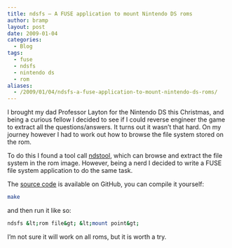 ```yaml
---
title: ndsfs – A FUSE application to mount Nintendo DS roms
author: bramp
layout: post
date: 2009-01-04
categories:
  - Blog
tags:
  - fuse
  - ndsfs
  - nintendo ds
  - rom
aliases:
  - /2009/01/04/ndsfs-a-fuse-application-to-mount-nintendo-ds-roms/
---
```

I brought my dad Professor Layton for the Nintendo DS this Christmas, and being a curious fellow I decided to see if I could reverse engineer the game to extract all the questions/answers. It turns out it wasn&#8217;t that hard. On my journey however I had to work out how to browse the file system stored on the rom.

To do this I found a tool call [ndstool][1], which can browse and extract the file system in the rom image. However, being a nerd I decided to write a FUSE file system application to do the same task.

The [source code][2] is available on GitHub, you can compile it yourself:

```bash
make
```

and then run it like so:

```bash
ndsfs &lt;rom file&gt; &lt;mount point&gt;
```

I&#8217;m not sure it will work on all roms, but it is worth a try.

 [1]: http://darkfader.net/ds/
 [2]: https://github.com/bramp/ndsfs
 